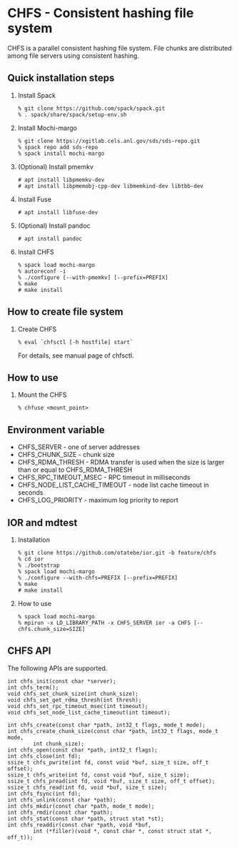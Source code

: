 # CHFS - Consistent hashing file system

CHFS is a parallel consistent hashing file system.  File chunks are distributed among file servers using consistent hashing.

## Quick installation steps

1. Install Spack

       % git clone https://github.com/spack/spack.git
       % . spack/share/spack/setup-env.sh

1. Install Mochi-margo

       % git clone https://xgitlab.cels.anl.gov/sds/sds-repo.git
       % spack repo add sds-repo
       % spack install mochi-margo

1. (Optional) Install pmemkv

       # apt install libpmemkv-dev
       # apt install libpmemobj-cpp-dev libmemkind-dev libtbb-dev

1. Install Fuse

       # apt install libfuse-dev

1. (Optional) Install pandoc

       # apt install pandoc

1. Install CHFS

       % spack load mochi-margo
       % autoreconf -i
       % ./configure [--with-pmemkv] [--prefix=PREFIX]
       % make
       # make install

## How to create file system

1. Create CHFS

       % eval `chfsctl [-h hostfile] start`

   For details, see manual page of chfsctl.

## How to use

1. Mount the CHFS

       % chfuse <mount_point>

## Environment variable

- CHFS_SERVER - one of server addresses
- CHFS_CHUNK_SIZE - chunk size
- CHFS_RDMA_THRESH - RDMA transfer is used when the size is larger than or equal to CHFS_RDMA_THRESH
- CHFS_RPC_TIMEOUT_MSEC - RPC timeout in milliseconds
- CHFS_NODE_LIST_CACHE_TIMEOUT - node list cache timeout in seconds
- CHFS_LOG_PRIORITY - maximum log priority to report

## IOR and mdtest

1. Installation

       % git clone https://github.com/otatebe/ior.git -b feature/chfs
       % cd ior
       % ./bootstrap
       % spack load mochi-margo
       % ./configure --with-chfs=PREFIX [--prefix=PREFIX]
       % make
       # make install

1. How to use

       % spack load mochi-margo
       % mpirun -x LD_LIBRARY_PATH -x CHFS_SERVER ior -a CHFS [--chfs.chunk_size=SIZE]

## CHFS API

The following APIs are supported.

    int chfs_init(const char *server);
    int chfs_term();
    void chfs_set_chunk_size(int chunk_size);
    void chfs_set_get_rdma_thresh(int thresh);
    void chfs_set_rpc_timeout_msec(int timeout);
    void chfs_set_node_list_cache_timeout(int timeout);

    int chfs_create(const char *path, int32_t flags, mode_t mode);
    int chfs_create_chunk_size(const char *path, int32_t flags, mode_t mode,
            int chunk_size);
    int chfs_open(const char *path, int32_t flags);
    int chfs_close(int fd);
    ssize_t chfs_pwrite(int fd, const void *buf, size_t size, off_t offset);
    ssize_t chfs_write(int fd, const void *buf, size_t size);
    ssize_t chfs_pread(int fd, void *buf, size_t size, off_t offset);
    ssize_t chfs_read(int fd, void *buf, size_t size);
    int chfs_fsync(int fd);
    int chfs_unlink(const char *path);
    int chfs_mkdir(const char *path, mode_t mode);
    int chfs_rmdir(const char *path);
    int chfs_stat(const char *path, struct stat *st);
    int chfs_readdir(const char *path, void *buf,
            int (*filler)(void *, const char *, const struct stat *, off_t));

